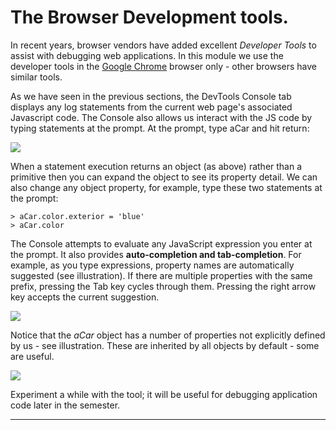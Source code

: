 # The Browser Development tools.

In recent years, browser vendors have added excellent *Developer Tools* to assist with debugging web applications. In this module we use the developer tools in the [Google Chrome][chrome] browser only - other browsers have similar tools. 

As we have seen in the previous sections, the DevTools Console tab displays any log statements from the current web page's associated Javascript code. The Console also allows us interact with the JS code by typing statements at the prompt. At the prompt, type aCar and hit return:
          
![][prompt]

When a statement execution returns an object (as above) rather than a primitive then you can expand the object to see its property detail. We can also change any object property, for example, type these two statements at the prompt:
~~~
> aCar.color.exterior = 'blue'
> aCar.color
~~~
The Console attempts to evaluate any JavaScript expression you enter at the prompt. It also provides __auto-completion and tab-completion__. For example, as you type expressions, property names are automatically suggested (see illustration). If there are multiple properties with the same prefix, pressing the Tab key cycles through them. Pressing the right arrow key accepts the current suggestion. 

![][completion]

Notice that the *aCar* object has a number of properties not explicitly defined by us - see illustration. These are inherited by all objects by default - some are useful. 

![][properties]

Experiment a while with the tool; it will be useful for debugging application code later in the semester. 

-------------------------------------

[chrome]: https://developer.chrome.com/devtools
[devtool]: ./img/devtool.png
[console]: ./img/console.png
[prompt]: ./img/prompt.png
[completion]: ./img/completion.png
[properties]: ./img/properties.png
[expand]: ./img/expand.png
[chromeconsole]: ./img/chromeconsole.png
[assist]: ./img/assist.png
[functions]: ./img/functions.png
